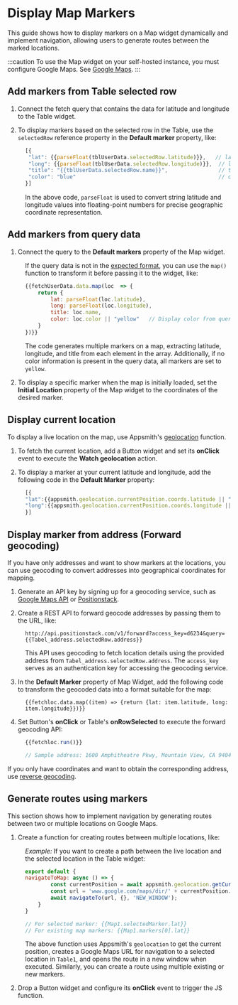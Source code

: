 
# Display Map Markers

This guide shows how to display markers on a Map widget dynamically and implement navigation, allowing users to generate routes between the marked locations.

:::caution
To use the Map widget on your self-hosted instance, you must configure Google Maps. See [Google Maps](/getting-started/setup/instance-configuration/google-maps).
:::



##  Add markers from Table selected row

1. Connect the fetch query that contains the data for latitude and longitude to the Table widget.

2. To display markers based on the selected row in the Table, use the `selectedRow` reference property in the **Default marker** property, like:

<dd>

```js
[{
 "lat": {{parseFloat(tblUserData.selectedRow.latitude)}},   // latitude of the location
 "long": {{parseFloat(tblUserData.selectedRow.longitude)}},  // longitude of the location
 "title": "{{tblUserData.selectedRow.name}}",                // title or name of the location
 "color": "blue"                                             // color of the marker representing the location
}]
```

In the above code, `parseFloat` is used to convert string latitude and longitude values into floating-point numbers for precise geographic coordinate representation.



</dd>

## Add markers from query data

1. Connect the query to the **Default markers** property of the Map widget. 

<dd>


If the query data is not in the [expected format](/reference/widgets/maps#default-markers-arrayobject), you can use the `map()` function to transform it before passing it to the widget, like:

```js
{{fetchUserData.data.map(loc  => {
    return {
        lat: parseFloat(loc.latitude),
        long: parseFloat(loc.longitude),
        title: loc.name,
        color: loc.color || "yellow"   // Display color from query, if not present, set it manually.
    }
})}}
```

The code generates multiple markers on a map, extracting latitude, longitude, and title from each element in the array. Additionally, if no color information is present in the query data, all markers are set to `yellow`.


</dd>

2. To display a specific marker when the map is initially loaded, set the **Initial Location** property of the Map widget to the coordinates of the desired marker. 




## Display current location

To display a live location on the map, use Appsmith's [geolocation](/reference/appsmith-framework/context-object#geolocation-object) function.

1. To fetch the current location, add a Button widget and set its **onClick** event to execute the **Watch geolocation** action.


2. To display a marker at your current latitude and longitude, add the following code in the **Default Marker** property:

<dd>

```js
[{
"lat":{{appsmith.geolocation.currentPosition.coords.latitude || ""}}, 
"long":{{appsmith.geolocation.currentPosition.coords.longitude || ""}}
}]
```

</dd>


## Display marker from address (Forward geocoding)

If you have only addresses and want to show markers at the locations, you can use geocoding to convert addresses into geographical coordinates for mapping.

1. Generate an API key by signing up for a geocoding service, such as [Google Maps API](https://developers.google.com/maps/documentation/geocoding/requests-geocoding) or [Positionstack](https://positionstack.com/). 

2. Create a REST API to forward geocode addresses by passing them to the URL, like:

<dd>

```api
http://api.positionstack.com/v1/forward?access_key=d6234&query={{Tabel_address.selectedRow.address}}
```

This API uses geocoding to fetch location details using the provided address from `Tabel_address.selectedRow.address`. The `access_key` serves as an authentication key for accessing the geocoding service.

</dd>

3. In the **Default Marker** property of Map Widget, add the following code to transform the geocoded data into a format suitable for the map:

<dd>


```api
{{fetchloc.data.map((item) => {return {lat: item.latitude, long: item.longitude}})}}
```

</dd>

4. Set Button's **onClick** or Table's **onRowSelected** to execute the forward geocoding API:

<dd>

```js
{{fetchloc.run()}}

// Sample address: 1600 Amphitheatre Pkwy, Mountain View, CA 94043, USA
```

</dd>


If you only have coordinates and want to obtain the corresponding address, use [reverse geocoding](https://community.appsmith.com/content/guide/lookup-address-coordinates-using-map-widget-reverse-geocoding).




## Generate routes using markers

This section shows how to implement navigation by generating routes between two or multiple locations on Google Maps.

1. Create a function for creating routes between multiple locations, like:

<dd>

*Example:* If you want to create a path between the live location and the selected location in the Table widget:


```js
export default {
navigateToMap: async () => {
		const currentPosition = await appsmith.geolocation.getCurrentPosition();
		const url = 'www.google.com/maps/dir/' + currentPosition.coords.latitude + ',' + currentPosition.coords.longitude + '/' + Table1.selectedRow.clientlat + ',' + Table1.selectedRow.clientlong;
		await navigateTo(url, {}, 'NEW_WINDOW');
	}
}

// For selected marker: {{Map1.selectedMarker.lat}}
// For existing map markers: {{Map1.markers[0].lat}}
```

 The above function uses Appsmith's `geolocation` to get the current position, creates a Google Maps URL for navigation to a selected location in `Table1`, and opens the route in a new window when executed. Similarly, you can create a route using multiple existing or new markers.



</dd>

2. Drop a Button widget and configure its **onClick** event to trigger the JS function.





